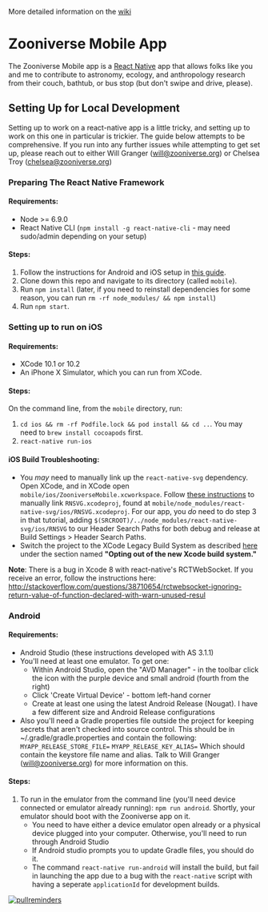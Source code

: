More detailed information on the [wiki](https://github.com/zooniverse/mobile/wiki)

# Zooniverse Mobile App
The Zooniverse Mobile app is a [React Native](https://facebook.github.io/react-native/) app that allows folks like you and me to contribute to astronomy, ecology, and anthropology research from their couch, bathtub, or bus stop (but don't swipe and drive, please).

## Setting Up for Local Development
Setting up to work on a react-native app is a little tricky, and setting up to work on this one in particular is trickier. The guide below attempts to be comprehensive. If you run into any further issues while attempting to get set up, please reach out to either Will Granger (will@zooniverse.org) or Chelsea Troy (chelsea@zooniverse.org)

### Preparing The React Native Framework
#### Requirements:
 - Node >= 6.9.0
 - React Native CLI (`npm install -g react-native-cli` - may need sudo/admin depending on your setup)
#### Steps:
1. Follow the instructions for Android and iOS setup in [this guide](https://facebook.github.io/react-native/docs/getting-started.html).
1. Clone down this repo and navigate to its directory (called `mobile`).
1. Run `npm install` (later, if you need to reinstall dependencies for some reason, you can run `rm -rf node_modules/ && npm install`)
1. Run `npm start`.

### Setting up to run on iOS
#### Requirements:
 - XCode 10.1 or 10.2
 - An iPhone X Simulator, which you can run from XCode.
#### Steps:
On the command line, from the `mobile` directory, run:
1. `cd ios && rm -rf Podfile.lock && pod install && cd ..`. You may need to `brew install cocoapods` first.
2. `react-native run-ios`

#### iOS Build Troubleshooting:
 - You _may_ need to manually link up the `react-native-svg` dependency. Open XCode, and in XCode open `mobile/ios/ZooniverseMobile.xcworkspace`. Follow [these instructions](http://facebook.github.io/react-native/docs/linking-libraries-ios.html#manual-linking) to manually link `RNSVG.xcodeproj`, found at `mobile/node_modules/react-native-svg/ios/RNSVG.xcodeproj`. For our app, you _do_ need to do step 3 in that tutorial, adding `$(SRCROOT)/../node_modules/react-native-svg/ios/RNSVG` to our Header Search Paths for both debug and release at Build Settings > Header Search Paths.
 - Switch the project to the XCode Legacy Build System as described [here](https://github.com/facebook/react-native/issues/19573) under the section named **"Opting out of the new Xcode build system."**

**Note**:  There is a bug in Xcode 8 with react-native's RCTWebSocket.  If you receive an error, follow the instructions here:
http://stackoverflow.com/questions/38710654/rctwebsocket-ignoring-return-value-of-function-declared-with-warn-unused-resul

### Android
#### Requirements:
 - Android Studio (these instructions developed with AS 3.1.1)
 - You'll need at least one emulator.  To get one:
    *  Within Android Studio, open the "AVD Manager" -  in the toolbar click the icon with the purple device and small android (fourth from the right)
    *  Click 'Create Virtual Device' - bottom left-hand corner
    *  Create at least one using the latest Android Release (Nougat).  I have a few different size and Android Release configurations
 - Also you'll need a Gradle properties file outside the project for keeping secrets that aren't checked into source control. This should be in ~/.gradle/gradle.properties and contain the following:
`MYAPP_RELEASE_STORE_FILE=`
`MYAPP_RELEASE_KEY_ALIAS=`
Which should contain the keystore file name and alias. Talk to Will Granger (will@zooniverse.org) for more information on this.
#### Steps:
1. To run in the emulator from the command line (you'll need device connected or emulator already running): `npm run android`. Shortly, your emulator should boot with the Zooniverse app on it.
    - You need to have either a device emulator open already or a physical device plugged into your computer. Otherwise, you'll need to run through Android Studio
    - If Android studio prompts you to update Gradle files, you should do it.
    - The command `react-native run-android` will install the build, but fail in launching the app due to a bug with the `react-native` script with having a seperate `applicationId` for development builds.

[![pullreminders](https://pullreminders.com/badge.svg)](https://pullreminders.com?ref=badge)
